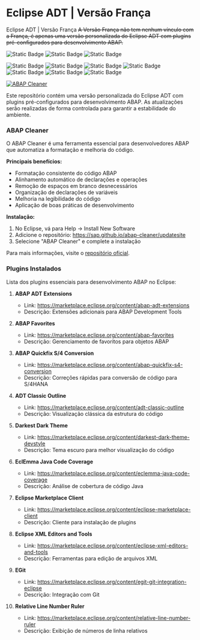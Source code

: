 # Eclipse ADT | Versão França
Eclipse ADT | Versão França
~~A Versão França não tem nenhum vínculo com a França, é apenas uma versão personalizada do Eclipse ADT com plugins pré-configurados para desenvolvimento ABAP.~~

![Static Badge](https://img.shields.io/badge/eclipse-4.27.0-2C2255?logo=eclipse&logoColor=white)
![Static Badge](https://img.shields.io/github/last-commit/edmilson-nascimento/eclipse-franca?color=2C2255&logo=git&logoColor=white)
![Static Badge](https://img.shields.io/badge/eclipse%20adt-4.27.0-2C2255?logo=eclipse&logoColor=white)

![Static Badge](https://img.shields.io/badge/development-abap-blue)
![Static Badge](https://img.shields.io/badge/SAP-0FAAFF?logo=sap&logoColor=white)
![Static Badge](https://img.shields.io/badge/ABAP-0FAAFF?logo=sap&logoColor=white)
![Static Badge](https://img.shields.io/badge/Eclipse_ADT-2C2255?logo=eclipse&logoColor=white)
![Static Badge](https://img.shields.io/badge/BTP-0FAAFF?logo=sap&logoColor=white)
![Static Badge](https://img.shields.io/badge/Cloud-0089D6?logo=sap&logoColor=white)
![Static Badge](https://img.shields.io/badge/SAP_DevOps-FF4081?logo=sap&logoColor=white)
<!-- ![GitHub commit activity](https://img.shields.io/github/commit-activity/t/edmilson-nascimento/eclipse-franca) -->
<!-- ![GitHub commit activity (branch)](https://img.shields.io/github/commit-activity/t/edmilson-nascimento/Eclipse-Franca) -->
[![ABAP Cleaner](https://img.shields.io/github/stars/SAP/abap-cleaner?label=ABAP%20Cleaner&style=social)](https://github.com/SAP/abap-cleaner)

Este repositório contém uma versão personalizada do Eclipse ADT com plugins pré-configurados para desenvolvimento ABAP. As atualizações serão realizadas de forma controlada para garantir a estabilidade do ambiente.

### ABAP Cleaner

O ABAP Cleaner é uma ferramenta essencial para desenvolvedores ABAP que automatiza a formatação e melhoria do código. 

**Principais benefícios:**
- Formatação consistente do código ABAP
- Alinhamento automático de declarações e operações
- Remoção de espaços em branco desnecessários
- Organização de declarações de variáveis
- Melhoria na legibilidade do código
- Aplicação de boas práticas de desenvolvimento

**Instalação:**
1. No Eclipse, vá para Help → Install New Software
2. Adicione o repositório: https://sap.github.io/abap-cleaner/updatesite
3. Selecione "ABAP Cleaner" e complete a instalação

Para mais informações, visite o [repositório oficial](https://github.com/SAP/abap-cleaner).

### Plugins Instalados

Lista dos plugins essenciais para desenvolvimento ABAP no Eclipse:

1. **ABAP ADT Extensions**
   - Link: https://marketplace.eclipse.org/content/abap-adt-extensions
   - Descrição: Extensões adicionais para ABAP Development Tools

2. **ABAP Favorites**
   - Link: https://marketplace.eclipse.org/content/abap-favorites
   - Descrição: Gerenciamento de favoritos para objetos ABAP

3. **ABAP Quickfix S/4 Conversion**
   - Link: https://marketplace.eclipse.org/content/abap-quickfix-s4-conversion
   - Descrição: Correções rápidas para conversão de código para S/4HANA

4. **ADT Classic Outline**
   - Link: https://marketplace.eclipse.org/content/adt-classic-outline
   - Descrição: Visualização clássica da estrutura do código

5. **Darkest Dark Theme**
   - Link: https://marketplace.eclipse.org/content/darkest-dark-theme-devstyle
   - Descrição: Tema escuro para melhor visualização do código

6. **EclEmma Java Code Coverage**
   - Link: https://marketplace.eclipse.org/content/eclemma-java-code-coverage
   - Descrição: Análise de cobertura de código Java

7. **Eclipse Marketplace Client**
   - Link: https://marketplace.eclipse.org/content/eclipse-marketplace-client
   - Descrição: Cliente para instalação de plugins

8. **Eclipse XML Editors and Tools**
   - Link: https://marketplace.eclipse.org/content/eclipse-xml-editors-and-tools
   - Descrição: Ferramentas para edição de arquivos XML

9. **EGit**
   - Link: https://marketplace.eclipse.org/content/egit-git-integration-eclipse
   - Descrição: Integração com Git

10. **Relative Line Number Ruler**
    - Link: https://marketplace.eclipse.org/content/relative-line-number-ruler
    - Descrição: Exibição de números de linha relativos